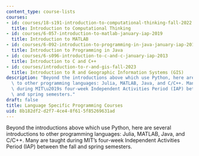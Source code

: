 ```yaml
---
content_type: course-lists
courses:
- id: courses/18-s191-introduction-to-computational-thinking-fall-2022
  title: Introduction to Computational Thinking
- id: courses/6-057-introduction-to-matlab-january-iap-2019
  title: Introduction to MATLAB
- id: courses/6-092-introduction-to-programming-in-java-january-iap-2010
  title: Introduction to Programming in Java
- id: courses/6-s096-introduction-to-c-and-c-january-iap-2013
  title: Introduction to C and C++
- id: courses/introduction-to-r-and-gis-fall-2023
  title: Introduction to R and Geographic Information Systems (GIS)
description: "Beyond the introductions above which use Python, here are several introductions\
  \ to other programming languages: Julia, MATLAB, Java, and C/C++. Many are taught\
  \ during MIT\u2019s four-week Independent Activities Period (IAP) between the fall\
  \ and spring semesters."
draft: false
title: Language Specific Programming Courses
uid: 8b182df2-d2f7-4ce4-8f61-5f85269631ad
---
```

Beyond the introductions above which use Python, here are several introductions to other programming languages: Julia, MATLAB, Java, and C/C++. Many are taught during MIT’s four-week Independent Activities Period (IAP) between the fall and spring semesters.